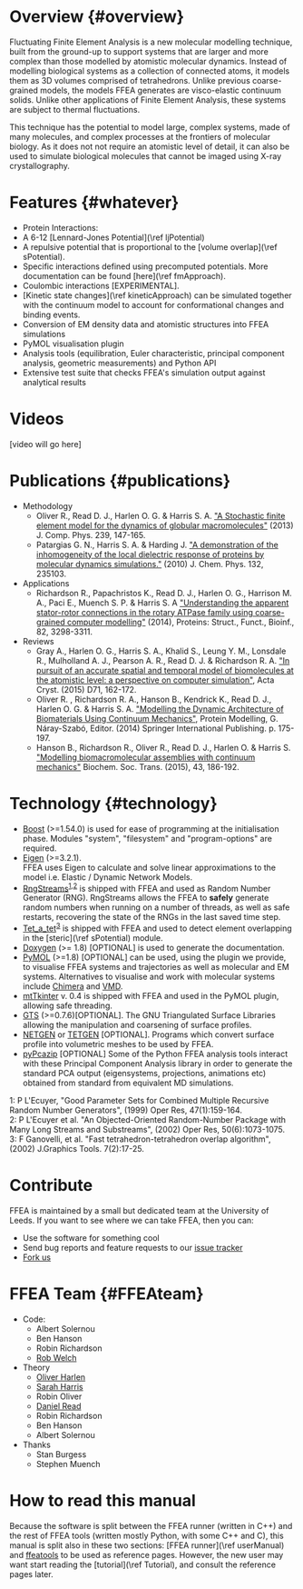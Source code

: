 Overview {#overview}
=========

Fluctuating Finite Element Analysis is a new molecular modelling technique, built from the ground-up to support systems that are larger and more complex than those modelled by atomistic molecular dynamics. Instead of modelling biological systems as a collection of connected atoms, it models them as 3D volumes comprised of tetrahedrons. Unlike previous coarse-grained models, the models FFEA generates are visco-elastic continuum solids. Unlike other applications of Finite Element Analysis, these systems are subject to thermal fluctuations.

This technique has the potential to model large, complex systems, made of many molecules, and complex processes at the frontiers of molecular biology. As it does not not require an atomistic level of detail, it can also be used to simulate biological molecules that cannot be imaged using X-ray crystallography.


Features  {#whatever}
========

 * Protein Interactions:
  * A 6-12 [Lennard-Jones Potential](\ref ljPotential)
  * A repulsive potential that is proportional 
        to the [volume overlap](\ref sPotential).
  * Specific interactions defined using precomputed potentials.
        More documentation can be found [here](\ref fmApproach).
  * Coulombic interactions [EXPERIMENTAL].
 * [Kinetic state changes](\ref kineticApproach) can be simulated together with the continuum model to
    account for conformational changes and binding events.
 * Conversion of EM density data and atomistic structures into FFEA simulations
 * PyMOL visualisation plugin
 * Analysis tools (equilibration, Euler characteristic, principal component analysis, geometric measurements) and Python API
 * Extensive test suite that checks FFEA's simulation output against analytical results



Videos
======

[video will go here]


Publications  {#publications}
============

   * Methodology
       * Oliver R., Read D. J., Harlen O. G. & Harris S. A. ["A Stochastic finite element model for the dynamics of globular macromolecules"](http://www.sciencedirect.com/science/article/pii/S0021999112007589) (2013) J. Comp. Phys. 239, 147-165.
       * Patargias G. N., Harris S. A. & Harding J. ["A demonstration of the inhomogeneity of the local dielectric response of proteins by molecular dynamics simulations."](https://www.ncbi.nlm.nih.gov/pubmed/20572740) (2010) J. Chem. Phys. 132, 235103.
   * Applications
       * Richardson R., Papachristos K., Read D. J., Harlen O. G., Harrison M. A., Paci E., Muench S. P. & Harris S. A ["Understanding the apparent stator-rotor connections in the rotary ATPase family using coarse-grained computer modelling"](https://www.ncbi.nlm.nih.gov/pubmed/25174610) (2014), Proteins: Struct., Funct., Bioinf., 82, 3298-3311.
   * Reviews
       * Gray A., Harlen O. G., Harris S. A., Khalid S., Leung Y. M., Lonsdale R., Mulholland A. J., Pearson A. R., Read D. J. & Richardson R. A. ["In pursuit of an accurate spatial and temporal model of biomolecules at the atomistic level: a perspective on computer simulation"](https://www.ncbi.nlm.nih.gov/pubmed/25615870), Acta Cryst. (2015) D71, 162-172.
       * Oliver R. , Richardson R. A., Hanson B., Kendrick K., Read D. J., Harlen O. G. & Harris S. A. ["Modelling the Dynamic Architecture of Biomaterials Using Continuum Mechanics"](http://link.springer.com/chapter/10.1007%2F978-3-319-09976-7_8), Protein Modelling, G. Náray-Szabó, Editor. (2014) Springer International Publishing. p. 175-197.
       * Hanson B., Richardson R., Oliver R., Read D. J., Harlen O. & Harris S. ["Modelling biomacromolecular assemblies with continuum mechanics"](https://www.ncbi.nlm.nih.gov/pubmed/25849915) Biochem. Soc. Trans. (2015), 43, 186-192.


Technology  {#technology}
============
 
   * [Boost](http://www.boost.org) (>=1.54.0) is used 
     for ease of programming 
     at the initialisation phase. Modules "system", "filesystem" and 
     "program-options" are required.
   * [Eigen](http://eigen.tuxfamily.org) (>=3.2.1).   
     FFEA uses Eigen to calculate and solve linear approximations to the model i.e. Elastic / Dynamic Network Models.
   * [RngStreams](http://www.iro.umontreal.ca/~lecuyer/myftp/streams00/)<sup>[1](#RngStreams1)</sup><sup>,[2](#RngStreams2)</sup>
        is shipped with FFEA and used as Random Number Generator (RNG). RngStreams 
        allows the FFEA to **safely** generate random numbers when running 
        on a number of threads, as well as safe restarts, recovering the state 
        of the RNGs in the last saved time step.
   * [Tet_a_tet](https://github.com/erich666/jgt-code/blob/master/Volume_07/Number_2/Ganovelli2002/tet_a_tet.h)<sup>[3](#tetatetpaper)</sup>
        is shipped with FFEA and used to detect element overlapping 
        in the [steric](\ref sPotential) module. 
   * [Doxygen](http://www.doxygen.org) (>= 1.8) [OPTIONAL] is used to generate the documentation. 
   * [PyMOL](https://www.pymol.org) (>=1.8) [OPTIONAL] can 
        be used, using the plugin we provide,
        to visualise FFEA systems and trajectories
        as well as molecular and EM systems. Alternatives 
        to visualise and work with molecular systems 
        include [Chimera](https://www.cgl.ucsf.edu/chimera/)
        and [VMD](http://www.ks.uiuc.edu/Research/vmd/).
   * [mtTkinter](http://tkinter.unpythonic.net/wiki/mtTkinter) v. 0.4 is shipped 
        with FFEA and used in the PyMOL plugin, allowing safe threading. 
   * [GTS](http://gts.sourceforge.net) (>=0.7.6)[OPTIONAL]. The
     GNU Triangulated Surface Libraries
     allowing the manipulation and coarsening of surface profiles.
   * [NETGEN](https://sourceforge.net/projects/netgen-mesher/) 
   or [TETGEN](http://wias-berlin.de/software/tetgen/) [OPTIONAL]. 
     Programs which convert surface profile into volumetric meshes 
        to be used by FFEA.
   * [pyPcazip](https://pypi.python.org/pypi/pyPcazip) [OPTIONAL]
     Some of the Python FFEA analysis tools interact with these 
     Principal Component Analysis library in order to generate the standard
     PCA output (eigensystems, projections, animations etc)
     obtained from standard from equivalent MD simulations.


<a name="RngStreams1">1</a>: P L'Ecuyer, "Good Parameter Sets for Combined Multiple Recursive Random Number Generators", (1999) Oper Res, 47(1):159-164. <br> 
<a name="RngStreams2">2</a>: P L'Ecuyer et al. "An Objected-Oriented Random-Number Package with Many Long Streams and Substreams", (2002) Oper Res, 50(6):1073-1075. <br>
<a name="tetatetpaper">3</a>:  F Ganovelli, et al. "Fast tetrahedron-tetrahedron overlap algorithm", (2002) J.Graphics Tools. 7(2):17-25.



Contribute
==========

FFEA is maintained by a small but dedicated team at the University of Leeds. If you want to see where we can take FFEA, then you can:

   * Use the software for something cool
   * Send bug reports and feature requests to our [issue tracker](https://bitbucket.org/sohpc-ffea/ffea/issues)
   * [Fork us](https://bitbucket.org/sohpc-ffea/ffea/fork)


FFEA Team  {#FFEAteam}
==========

 * Code:
   * Albert Solernou
   * Ben Hanson
   * Robin Richardson
   * [Rob Welch](http://robwel.ch/)
 * Theory
   * [Oliver Harlen](https://www.maths.leeds.ac.uk/index.php?id=263&uid=1025)
   * [Sarah Harris](http://www.comp-bio.physics.leeds.ac.uk/)
   * Robin Oliver
   * [Daniel Read](http://www1.maths.leeds.ac.uk/~djread/)
   * Robin Richardson
   * Ben Hanson
   * Albert Solernou
 * Thanks
   * Stan Burgess
   * Stephen Muench



How to read this manual
=======================

Because the software is split between the FFEA runner (written in C++) 
  and the rest of FFEA tools (written mostly Python, with some C++ and C), 
  this manual is split also in these two sections: 
   [FFEA runner](\ref userManual) and [ffeatools](../../ffeamodules/html/index.html)
  to be used as reference pages.
However, the new user may want start reading the [tutorial](\ref Tutorial),
  and consult the reference pages later. 
